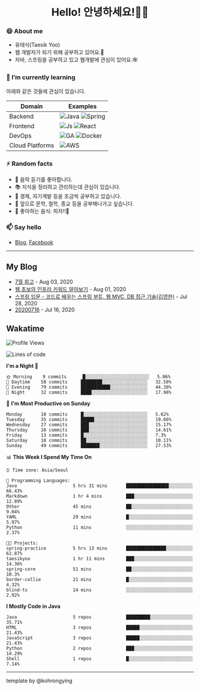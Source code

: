 # <div align="center">Hello! 안녕하세요!👩‍💻</div>

### 😄 About me
* 유태식(Taesik Yoo)
* 웹 개발자가 되기 위해 공부하고 있어요.📝 
* 자바, 스프링을 공부하고 있고 웹개발에 관심이 있어요.🕸

### 🌱 I’m currently learning
아래와 같은 것들에 관심이 있습니다.

|Domain|Examples|
|---|---|
|Backend|![Java](https://img.shields.io/badge/java-green?style=for-the-badge&logo=java&logoColor=white) ![Spring](https://img.shields.io/badge/spring-green?style=for-the-badge&logo=spring&logoColor=white)  |
|Frontend| ![Js](https://img.shields.io/badge/javascript-blue?style=for-the-badge&logo=javascript&logoColor=white) ![React](https://img.shields.io/badge/react-blue?style=for-the-badge&logo=react&logoColor=white) |
|DevOps|![GA](https://img.shields.io/badge/Github_Actions-purple?style=for-the-badge&logo=github) ![Docker](https://img.shields.io/badge/Docker-purple?style=for-the-badge&logo=docker&logoColor=white)  |
|Cloud Platforms|![AWS](https://img.shields.io/badge/AWS-orange?style=for-the-badge&logo=amazon-aws) |


### ⚡ Random facts
- 🎸 음악 듣기를 좋아합니다.
- 📚 지식을 정리하고 관리하는데 관심이 있습니다.
- 💸 경제, 자기계발 등을 조금씩 공부하고 있습니다.
- 🤔 앞으로 문학, 철학, 종교 등을 공부해나가고 싶습니다.
- 🍲 좋아하는 음식: 피자!!🍕


### 📫 Say hello
- [Blog](https://isholiday.tistory.com),
[Facebook](https://www.facebook.com/yootsets)

---

## My Blog
<!-- BLOGPOSTS:START -->
<!-- BLOGPOSTS:END -->
- [7월 회고](https://isholiday.tistory.com/21) - Aug 03, 2020<br>
- [웹 초보의 인프라 키워드 알아보기](https://isholiday.tistory.com/19) - Aug 01, 2020<br>
- [스프링 입문 - 코드로 배우는 스프링 부트, 웹 MVC, DB 접근 기술(김영한)](https://isholiday.tistory.com/18) - Jul 28, 2020<br>
- [20200716](https://isholiday.tistory.com/14) - Jul 16, 2020<br>

## Wakatime
<!--START_SECTION:waka-->
![Profile Views](http://img.shields.io/badge/Profile%20Views-368-blue)

![Lines of code](https://img.shields.io/badge/From%20Hello%20World%20I%27ve%20Written-174107%20Lines%20of%20code-blue)

**I'm a Night 🦉** 

```text
🌞 Morning    9 commits      █░░░░░░░░░░░░░░░░░░░░░░░░   5.06% 
🌆 Daytime    58 commits     ████████░░░░░░░░░░░░░░░░░   32.58% 
🌃 Evening    79 commits     ███████████░░░░░░░░░░░░░░   44.38% 
🌙 Night      32 commits     ████░░░░░░░░░░░░░░░░░░░░░   17.98%

```
📅 **I'm Most Productive on Sunday** 

```text
Monday       10 commits     █░░░░░░░░░░░░░░░░░░░░░░░░   5.62% 
Tuesday      35 commits     █████░░░░░░░░░░░░░░░░░░░░   19.66% 
Wednesday    27 commits     ███░░░░░░░░░░░░░░░░░░░░░░   15.17% 
Thursday     26 commits     ███░░░░░░░░░░░░░░░░░░░░░░   14.61% 
Friday       13 commits     █░░░░░░░░░░░░░░░░░░░░░░░░   7.3% 
Saturday     18 commits     ██░░░░░░░░░░░░░░░░░░░░░░░   10.11% 
Sunday       49 commits     ███████░░░░░░░░░░░░░░░░░░   27.53%

```


📊 **This Week I Spend My Time On** 

```text
⌚︎ Time zone: Asia/Seoul

💬 Programming Languages: 
Java                     5 hrs 31 mins       ████████████████░░░░░░░░░   66.43% 
Markdown                 1 hr 4 mins         ███░░░░░░░░░░░░░░░░░░░░░░   12.89% 
Other                    45 mins             ██░░░░░░░░░░░░░░░░░░░░░░░   9.04% 
YAML                     29 mins             █░░░░░░░░░░░░░░░░░░░░░░░░   5.97% 
Python                   11 mins             ░░░░░░░░░░░░░░░░░░░░░░░░░   2.37%

🐱‍💻 Projects: 
spring-practice          5 hrs 13 mins       ███████████████░░░░░░░░░░   62.87% 
taesikyoo                1 hr 11 mins        ███░░░░░░░░░░░░░░░░░░░░░░   14.36% 
spring-core              51 mins             ██░░░░░░░░░░░░░░░░░░░░░░░   10.3% 
border-collie            21 mins             █░░░░░░░░░░░░░░░░░░░░░░░░   4.32% 
blind-ts                 14 mins             ░░░░░░░░░░░░░░░░░░░░░░░░░   2.92%

```

**I Mostly Code in Java** 

```text
Java                     5 repos             █████████░░░░░░░░░░░░░░░░   35.71% 
HTML                     3 repos             █████░░░░░░░░░░░░░░░░░░░░   21.43% 
JavaScript               3 repos             █████░░░░░░░░░░░░░░░░░░░░   21.43% 
Python                   2 repos             ███░░░░░░░░░░░░░░░░░░░░░░   14.29% 
Shell                    1 repos             █░░░░░░░░░░░░░░░░░░░░░░░░   7.14%

```



<!--END_SECTION:waka-->

---

template by @kohrongying

 <!--
 **taesikyoo/taesikyoo** is a ✨ _special_ ✨ repository because its `README.md` (this file) appears on your GitHub profile.
 
 Here are some ideas to get you started:
 
 - 🔭 I’m currently working on ...
 - 🌱 I’m currently learning ...
 - 👯 I’m looking to collaborate on ...
 - 🤔 I’m looking for help with ...
 - 💬 Ask me about ...
 - 📫 How to reach me: ...
 - 😄 Pronouns: ...
 - ⚡ Fun fact: ...
 --> 